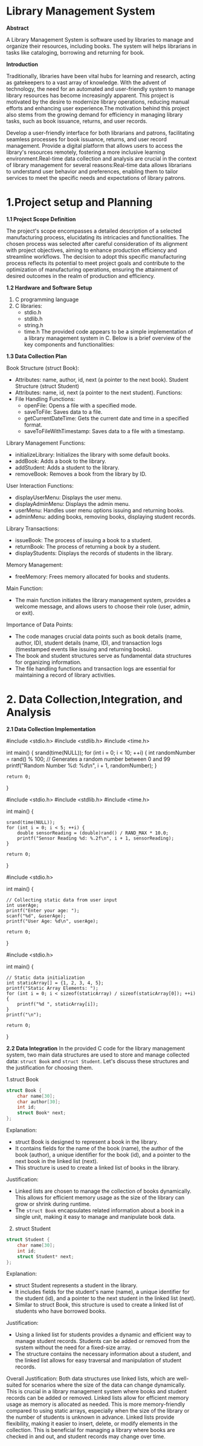 # Library Management System 

**Abstract**

A Library Management System is software used by libraries to manage and organize their resources, including books. The system will helps librarians in tasks like cataloging, borrowing and returning for book.

**Introduction**

Traditionally, libraries have been vital hubs for learning and research, acting as gatekeepers to a vast array of knowledge. With the advent of technology, the need for an automated and user-friendly system to manage library resources has become increasingly apparent. This project is motivated by the desire to modernize library operations, reducing manual efforts and enhancing user experience.The motivation behind this project also stems from the growing demand for efficiency in managing library tasks, such as book issuance, returns, and user records. 

Develop a user-friendly interface for both librarians and patrons, facilitating seamless processes for book issuance, returns, and user record management. Provide a digital platform that allows users to access the library's resources remotely, fostering a more inclusive learning environment.Real-time data collection and analysis are crucial in the context of library management for several reasons:Real-time data allows librarians to understand user behavior and preferences, enabling them to tailor services to meet the specific needs and expectations of library patrons.

# 1.Project setup and Planning

**1.1 Project Scope Definition**

The project's scope encompasses a detailed description of a selected manufacturing process, elucidating its intricacies and functionalities. The chosen process was selected after careful consideration of its alignment with project objectives, aiming to enhance production efficiency and streamline workflows. The decision to adopt this specific manufacturing process reflects its potential to meet project goals and contribute to the optimization of manufacturing operations, ensuring the attainment of desired outcomes in the realm of production and efficiency.

**1.2 Hardware and Software Setup**
1. C programming language
2. C libraries:
   - stdio.h
   - stdlib.h
   - string.h
   - time.h
The provided code appears to be a simple implementation of a library management system in C. Below is a brief overview of the key components and functionalities:

**1.3 Data Collection Plan**

Book Structure (struct Book):
  - Attributes: name, author, id, next (a pointer to the next book).
  Student Structure (struct Student)
  - Attributes: name, id, next (a pointer to the next student).
Functions:
- File Handling Functions:
  - openFile: Opens a file with a specified mode.
  - saveToFile: Saves data to a file.
  - getCurrentDateTime: Gets the current date and time in a specified format.
  - saveToFileWithTimestamp: Saves data to a file with a timestamp.

 Library Management Functions:
  - initializeLibrary: Initializes the library with some default books.
  - addBook: Adds a book to the library.
  - addStudent: Adds a student to the library.
  - removeBook: Removes a book from the library by ID.

  User Interaction Functions:
  - displayUserMenu: Displays the user menu.
  - displayAdminMenu: Displays the admin menu.
  - userMenu: Handles user menu options issuing and returning books.
  - adminMenu: adding books, removing books, displaying student records.

  Library Transactions:
  - issueBook: The process of issuing a book to a student.
  - returnBook: The process of returning a book by a student.
  - displayStudents: Displays the records of students in the library.

  Memory Management:
  - freeMemory: Frees memory allocated for books and students.

  Main Function:
  - The main function initiates the library management system, provides a welcome message, and allows users to choose their role (user, admin, or exit).

Importance of Data Points:
- The code manages crucial data points such as book details (name, author, ID), student details (name, ID), and transaction logs (timestamped events like issuing and returning books).
- The book and student structures serve as fundamental data structures for organizing information.
- The file handling functions and transaction logs are essential for maintaining a record of library activities.

# 2. Data Collection,Integration, and Analysis

**2.1 Data Collection Implementation**

#include <stdio.h>
#include <stdlib.h>
#include <time.h>

int main() { 
    srand(time(NULL));
    for (int i = 0; i < 10; ++i) {
        int randomNumber = rand() % 100;  // Generates a random number between 0 and 99
        printf("Random Number %d: %d\n", i + 1, randomNumber);
    }

    return 0;
}

#include <stdio.h>
#include <stdlib.h>
#include <time.h>

int main() {

    srand(time(NULL));
    for (int i = 0; i < 5; ++i) {
        double sensorReading = (double)rand() / RAND_MAX * 10.0; 
        printf("Sensor Reading %d: %.2f\n", i + 1, sensorReading);
    }

    return 0;
}

#include <stdio.h>

int main() {

    // Collecting static data from user input
    int userAge;
    printf("Enter your age: ");
    scanf("%d", &userAge);
    printf("User Age: %d\n", userAge);

    return 0;
}

#include <stdio.h>

int main() {

    // Static data initialization
    int staticArray[] = {1, 2, 3, 4, 5};
    printf("Static Array Elements: ");
    for (int i = 0; i < sizeof(staticArray) / sizeof(staticArray[0]); ++i) {
        printf("%d ", staticArray[i]);
    }
    printf("\n");

    return 0;
}

**2.2 Data Integration**
In the provided C code for the library management system, two main data structures are used to store and manage collected data: `struct Book` and `struct Student`. Let's discuss these structures and the justification for choosing them.

 1.struct Book

```c
struct Book {
    char name[30];
    char author[30];
    int id;
    struct Book* next;
};
```
Explanation:
- struct Book is designed to represent a book in the library.
- It contains fields for the name of the book (name), the author of the book (author), a unique identifier for the book (id), and a pointer to the next book in the linked list (next).
- This structure is used to create a linked list of books in the library.

Justification:
- Linked lists are chosen to manage the collection of books dynamically. This allows for efficient memory usage as the size of the library can grow or shrink during runtime.
- The `struct Book` encapsulates related information about a book in a single unit, making it easy to manage and manipulate book data.
  
 2. struct Student

```c
struct Student {
    char name[30];
    int id;
    struct Student* next;
};
```

Explanation:
- struct Student represents a student in the library.
- It includes fields for the student's name (name), a unique identifier for the student (id), and a pointer to the next student in the linked list (next).
- Similar to struct Book, this structure is used to create a linked list of students who have borrowed books.

Justification:
- Using a linked list for students provides a dynamic and efficient way to manage student records. Students can be added or removed from the system without the need for a fixed-size array.
- The structure contains the necessary information about a student, and the linked list allows for easy traversal and manipulation of student records.

Overall Justification:
 Both data structures use linked lists, which are well-suited for scenarios where the size of the data can change dynamically. This is crucial in a library management system where books and student records can be added or removed. Linked lists allow for efficient memory usage as memory is allocated as needed. This is more memory-friendly compared to using static arrays, especially when the size of the library or the number of students is unknown in advance. Linked lists provide flexibility, making it easier to insert, delete, or modify elements in the collection. This is beneficial for managing a library where books are checked in and out, and student records may change over time.


